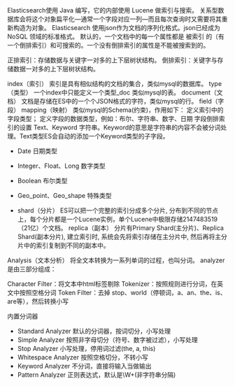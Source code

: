 Elasticsearch使用 Java 编写，它的内部使用 Lucene 做索引与搜索。
关系型数据库会将这个对象扁平化—​通常一个字段对应一列—​而且每次查询时又需要将其重新构造为对象。
Elasticsearch 使用json作为文档的序列化格式。json已经成为 NoSQL 领域的标准格式。
默认的，一个文档中的每一个属性都是 被索引 的（有一个倒排索引）和可搜索的。一个没有倒排索引的属性是不能被搜索到的。

正排索引：存储数据与关键字一对多的上下层树状结构。
倒排索引：关键字与存储数据一对多的上下层树状结构。

index（索引）
索引是具有相似结构的文档的集合，类似mysql的数据库。
type（类型）
一个index中只能定义一个类型_doc 类似mysql的表。
document（文档）
文档是存储在ES中的一个个JSON格式的字符，类似mysql的行。
field（字段）
mapping（映射）
类似mysql的Schema(约束)，作用如下：
定义索引中的字段类型；
定义字段的数据类型，例如：布尔、字符串、数字、日期
字段倒排索引的设置
Text、Keyword 字符串。Keyword的意思是字符串的内容不会被分词处理。Text类型ES会自动的添加一个Keyword类型的子字段。
* Date 日期类型
* Integer、Float、Long 数字类型
* Boolean 布尔类型
* Geo_point、Geo_shape 特殊类型

* shard（分片）
ES可以把一个完整的索引分成多个分片, 分布到不同的节点上，每个分片都是一个Lucene实例，单个Lucene中极限存储2147483519（21亿）个文档。
replica（副本）
分片有Primary Shard(主分片)、Replica Shard(副本分片), 建立索引时, 系统会先将索引存储在主分片中, 然后再将主分片中的索引复制到不同的副本中。

Analysis（文本分析）
将全文本转换为一系列单词的过程，也叫分词。
analyzer是由三部分组成：

Character Filter：将文本中html标签剔除
Tokenizer：按照规则进行分词，在英文中按照空格分词
Token Filter：去掉 stop、world（停顿词，a、an、the、is、are等），然后转换小写

内置分词器
* Standard Analyzer 默认的分词器，按词切分，小写处理
* Simple Analyzer 按照非字母切分（符号、数字被过滤），小写处理
* Stop Analyzer 小写处理，停用词过滤(the, a, this)
* Whitespace Analyzer 按照空格切分，不转小写
* Keyword Analyzer 不分词，直接将输入当做输出
* Pattern Analyzer 正则表达式，默认是\W+(非字符串分隔)